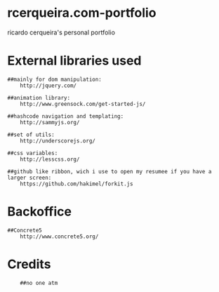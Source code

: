 rcerqueira.com-portfolio
============================

ricardo cerqueira's personal portfolio



External libraries used
======================

	##mainly for dom manipulation:
		http://jquery.com/   

	##animation library:
		http://www.greensock.com/get-started-js/   

	##hashcode navigation and templating:
		http://sammyjs.org/   

	##set of utils:
		http://underscorejs.org/   
	
	##css variables:
		http://lesscss.org/  

	##github like ribbon, wich i use to open my resumee if you have a larger screen:
		https://github.com/hakimel/forkit.js


Backoffice
======================
	##Concrete5
		http://www.concrete5.org/

Credits
======================
		##no one atm
